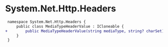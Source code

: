 # System.Net.Http.Headers

``` diff
 namespace System.Net.Http.Headers {
     public class MediaTypeHeaderValue : ICloneable {
+        public MediaTypeHeaderValue(string mediaType, string? charSet);
     }
 }
```

